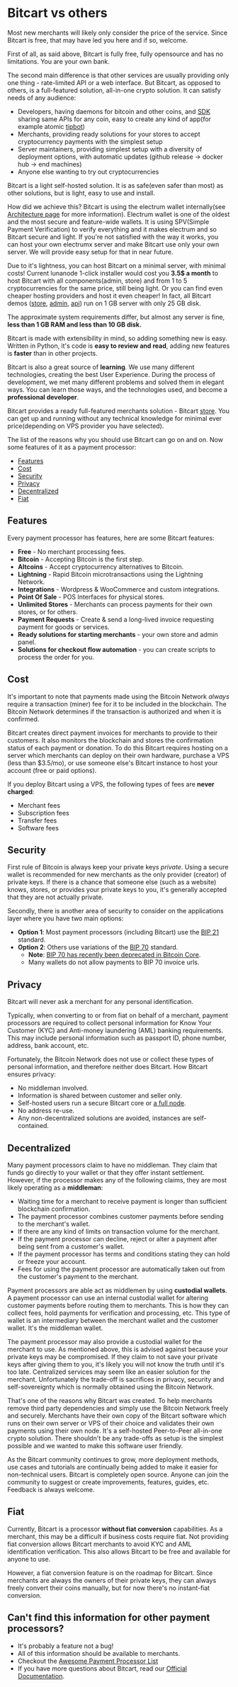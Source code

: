 # Bitcart vs others

Most new merchants will likely only consider the price of the service. Since Bitcart is free, that may have led you here and if so, welcome.

First of all, as said above, Bitcart is fully free, fully opensource and has no limitations. You are your own bank.

The second main difference is that other services are usually providing only one thing - rate-limited API or a web interface. But Bitcart, as opposed to others, is a full-featured solution, all-in-one crypto solution. It can satisfy needs of any audience:

- Developers, having daemons for bitcoin and other coins, and [SDK](https://sdk.bitcart.ai) sharing same APIs for any coin, easy to create any kind of app\(for example atomic [tipbot](https://t.me/bitcart_atomic_tipbot)\)
- Merchants, providing ready solutions for your stores to accept cryptocurrency payments with the simplest setup
- Server maintainers, providing simplest setup with a diversity of deployment options, with automatic updates \(github release -&gt; docker hub -&gt; end machines\)
- Anyone else wanting to try out cryptocurrencies

Bitcart is a light self-hosted solution. It is as safe\(even safer than most\) as other solutions, but is light, easy to use and install.

How did we achieve this? Bitcart is using the electrum wallet internally\(see [Architecture page](../development/architecture.md) for more information\). Electrum wallet is one of the oldest and the most secure and feature-wide wallets. It is using SPV\(Simple Payment Verification\) to verify everything and it makes electrum and so Bitcart secure and light. If you're not satisfied with the way it works, you can host your own electrumx server and make Bitcart use only your own server. We will provide easy setup for that in near future.

Due to it's lightness, you can host Bitcart on a minimal server, with minimal costs! Current lunanode 1-click installer would cost you **3.5$ a month** to host Bitcart with all components\(admin, store\) and from 1 to 5 cryptocurrencies for the same price, still being light. Or you can find even cheaper hosting providers and host it even cheaper! In fact, all Bitcart demos \([store](https://store.bitcart.ai), [admin](https://admin.bitcart.ai), [api](https://api.bitcart.ai)\) run on 1 GB server with only 25 GB disk.

The approximate system requirements differ, but almost any server is fine, **less than 1 GB RAM and less than 10 GB disk.**

Bitcart is made with extensibility in mind, so adding something new is easy. Written in Python, it's code is **easy to review and read**, adding new features is **faster** than in other projects.

Bitcart is also a great source of **learning**. We use many different technologies, creating the best User Experience. During the process of development, we met many different problems and solved them in elegant ways. You can learn those ways, and the technologies used, and become a **professional developer**.

Bitcart provides a ready full-featured merchants solution - Bitcart [store](https://store.bitcart.ai). You can get up and running without any technical knowledge for minimal ever price\(depending on VPS provider you have selected\).

The list of the reasons why you should use Bitcart can go on and on. Now some features of it as a payment processor:

- [Features](bitcart-vs-others.md#features)
- [Cost](bitcart-vs-others.md#cost)
- [Security](bitcart-vs-others.md#security)
- [Privacy](bitcart-vs-others.md#privacy)
- [Decentralized](bitcart-vs-others.md#decentralized)
- [Fiat](bitcart-vs-others.md#fiat)

## Features

Every payment processor has features, here are some Bitcart features:

- **Free** - No merchant processing fees.
- **Bitcoin** - Accepting Bitcoin is the first step.
- **Altcoins** - Accept cryptocurrency alternatives to Bitcoin.
- **Lightning** - Rapid Bitcoin microtransactions using the Lightning Network.
- **Integrations** - Wordpress & WooCommerce and custom integrations.
- **Point Of Sale** - POS Interfaces for physical stores.
- **Unlimited Stores** - Merchants can process payments for their own stores, or for others.
- **Payment Requests** - Create & send a long-lived invoice requesting payment for goods or services.
- **Ready solutions for starting merchants** - your own store and admin panel.
- **Solutions for checkout flow automation** - you can create scripts to process the order for you.

## Cost

It's important to note that payments made using the Bitcoin Network _always_ require a transaction \(miner\) fee for it to be included in the blockchain. The Bitcoin Network determines if the transaction is authorized and when it is confirmed.

Bitcart creates direct payment invoices for merchants to provide to their customers. It also monitors the blockchain and stores the confirmation status of each payment or donation. To do this Bitcart requires hosting on a server which merchants can deploy on their own hardware, purchase a VPS \(less than $3.5/mo\), or use someone else's Bitcart instance to host your account \(free or paid options\).

If you deploy Bitcart using a VPS, the following types of fees are **never charged**:

- Merchant fees
- Subscription fees
- Transfer fees
- Software fees

## Security

First rule of Bitcoin is always keep your private keys _private_. Using a secure wallet is recommended for new merchants as the only provider \(creator\) of private keys. If there is a chance that someone else \(such as a website\) knows, stores, or provides your private keys to you, it's generally accepted that they are not actually private.

Secondly, there is another area of security to consider on the applications layer where you have two main options:

- **Option 1**: Most payment processors \(including Bitcart\) use the [BIP 21](https://github.com/bitcoin/bips/blob/master/bip-0021.mediawiki) standard.
- **Option 2**: Others use variations of the [BIP 70](https://github.com/bitcoin/bips/blob/master/bip-0070.mediawiki) standard.
  - **Note**: [BIP 70 has recently been deprecated in Bitcoin Core](https://github.com/bitcoin/bitcoin/pull/14451).
  - Many wallets do not allow payments to BIP 70 invoice urls.

## Privacy

Bitcart will never ask a merchant for any personal identification.

Typically, when converting to or from fiat on behalf of a merchant, payment processors are required to collect personal information for Know Your Customer \(KYC\) and Anti-money laundering \(AML\) banking requirements. This may include personal information such as passport ID, phone number, address, bank account, etc.

Fortunately, the Bitcoin Network does not use or collect these types of personal information, and therefore neither does Bitcart. How Bitcart ensures privacy:

- No middleman involved.
- Information is shared between customer and seller only.
- Self-hosted users run a secure Bitcart core or [a full node](https://en.bitcoin.it/wiki/Why_Your_Business_Should_Use_a_Full_Node_to_Accept_Bitcoin).
- No address re-use.
- Any non-decentralized solutions are avoided, instances are self-contained.

## Decentralized

Many payment processors claim to have no middleman. They claim that funds go directly to your wallet or that they offer instant settlement. However, if the processor makes any of the following claims, they are most likely operating as a **middleman**:

- Waiting time for a merchant to receive payment is longer than sufficient blockchain confirmation.
- The payment processor combines customer payments before sending to the merchant's wallet.
- If there are any kind of limits on transaction volume for the merchant.
- If the payment processor can decline, reject or alter a payment after being sent from a customer's wallet.
- If the payment processor has terms and conditions stating they can hold or freeze your account.
- Fees for using the payment processor are automatically taken out from the customer's payment to the merchant.

Payment processors are able act as middlemen by using **custodial wallets**. A payment processor can use an internal custodial wallet for altering customer payments before routing them to merchants. This is how they can collect fees, hold payments for verification and processing, etc. This type of wallet is an intermediary between the merchant wallet and the customer wallet. It's the middleman wallet.

The payment processor may also provide a custodial wallet for the merchant to use. As mentioned above, this is advised against because your private keys may be compromised. If they claim to not save your private keys after giving them to you, it's likely you will not know the truth until it's too late. Centralized services may seem like an easier solution for the merchant. Unfortunately the trade-off is sacrifices in privacy, security and self-sovereignty which is normally obtained using the Bitcoin Network.

That's one of the reasons why Bitcart was created. To help merchants remove third party dependencies and simply use the Bitcoin Network freely and securely. Merchants have their own copy of the Bitcart software which runs on their own server or VPS of their choice and validates their own payments using their own node. It's a self-hosted Peer-to-Peer all-in-one crypto solution. There shouldn't be any trade-offs as setup is the simplest possible and we wanted to make this software user friendly.

As the Bitcart community continues to grow, more deployment methods, use cases and tutorials are continually being added to make it easier for non-technical users. Bitcart is completely open source. Anyone can join the community to suggest or create improvements, features, guides, etc. Feedback is always welcome.

## Fiat

Currently, Bitcart is a processor **without fiat conversion** capabilities. As a merchant, this may be a difficult if business costs require fiat. Not providing fiat conversion allows Bitcart merchants to avoid KYC and AML identification verification. This also allows Bitcart to be free and available for anyone to use.

However, a fiat conversion feature is on the roadmap for Bitcart. Since merchants are always the owners of their private keys, they can always freely convert their coins manually, but for now there's no instant-fiat conversion.

## Can't find this information for other payment processors? <a id="cant-find-this-information-for-other-payment-processors"></a>

- It's probably a feature not a bug!
- All of this information should be available to merchants.
- Checkout the [Awesome Payment Processor List](https://github.com/alexk111/awesome-bitcoin-payment-processors)
- If you have more questions about Bitcart, read our [Official Documentation](https://docs.bitcart.ai).
